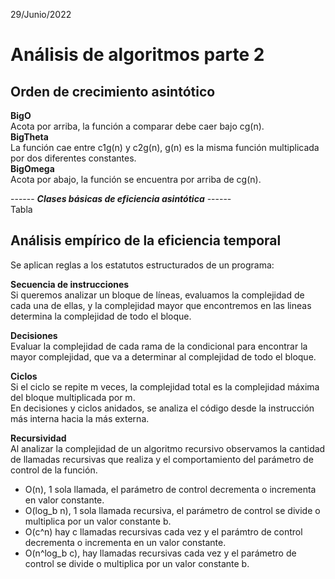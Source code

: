 29/Junio/2022
# Análisis de algoritmos parte 2
## Orden de crecimiento asintótico
**BigO**  
Acota por arriba, la función a comparar debe caer bajo cg(n).  
**BigTheta**  
La función cae entre c1g(n) y c2g(n), g(n) es la misma función multiplicada por dos diferentes constantes.  
**BigOmega**  
Acota por abajo, la función se encuentra por arriba de cg(n).

------ ***Clases básicas de eficiencia asintótica*** ------  
Tabla

## Análisis empírico de la eficiencia temporal
Se aplican reglas a los estatutos estructurados de un programa:  

**Secuencia de instrucciones**   
Si queremos analizar un bloque de líneas, evaluamos la complejidad de cada una de ellas, y la complejidad mayor que encontremos en las lineas determina la complejidad de todo el bloque.

**Decisiones**  
Evaluar la complejidad de cada rama de la condicional para encontrar la mayor complejidad, que va a determinar al complejidad de todo el bloque.

**Ciclos**  
Si el ciclo se repite m veces, la complejidad total es la complejidad máxima del bloque multiplicada por m.  
En decisiones y ciclos anidados, se analiza el código desde la instrucción más interna hacia la más externa.

**Recursividad**  
Al analizar la complejidad de un algoritmo recursivo observamos la cantidad de llamadas recursivas que realiza y el comportamiento del parámetro de control de la función.  
- O(n), 1 sola llamada, el parámetro de control decrementa o incrementa en valor constante.  
- O(log_b n), 1 sola llamada recursiva, el parámetro de control se divide o multiplica por un valor constante b.  
- O(c^n) hay c llamadas recursivas cada vez y el parámtro de control decrementa o incrementa en un valor constante.  
- O(n^log_b c), hay llamadas recursivas cada vez y el parámetro de control se divide o multiplica por un valor constante b.  
